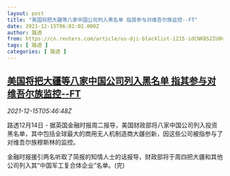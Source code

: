 ```yaml
---
layout: post
title: "美国将把大疆等八家中国公司列入黑名单 指其参与对维吾尔族监控--FT"
date: 2021-12-15T06:01:02.000Z
author: 路透
from: https://cn.reuters.com/article/us-dji-blacklist-1215-idCNKBS2IU0CX
tags: [ 路透 ]
categories: [ 路透 ]
---
```

<!--1639548062000-->
[美国将把大疆等八家中国公司列入黑名单 指其参与对维吾尔族监控--FT](https://cn.reuters.com/article/us-dji-blacklist-1215-idCNKBS2IU0CX)
------

<div>
<div><i>2021-12-15T05:46:48Z</i></div><p>路透12月14日 - 据英国金融时报周二报导，美国财政部将八家中国公司列入投资黑名单，其中包括全球最大的商用无人机制造商大疆创新，因这些公司被指参与了对维吾尔族穆斯林的监控。</p><p>金融时报援引两名听取了简报的知情人士的话报导，财政部将于周四把大疆和其他公司列入其“中国军工复合体企业”名单。(完)</p>
</div>
